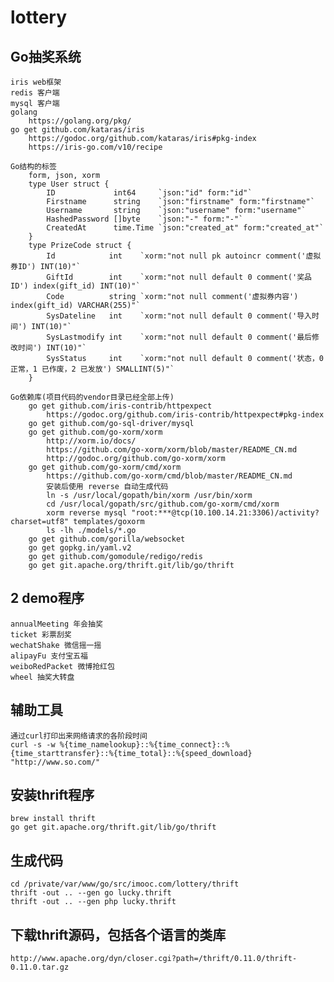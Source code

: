 # lottery

## Go抽奖系统

    iris web框架
    redis 客户端
    mysql 客户端
    golang
        https://golang.org/pkg/
    go get github.com/kataras/iris
        https://godoc.org/github.com/kataras/iris#pkg-index
        https://iris-go.com/v10/recipe

    Go结构的标签
        form, json, xorm
        type User struct {
            ID             int64     `json:"id" form:"id"`
            Firstname      string    `json:"firstname" form:"firstname"`
            Username       string    `json:"username" form:"username"`
            HashedPassword []byte    `json:"-" form:"-"`
            CreatedAt      time.Time `json:"created_at" form:"created_at"`
        }
        type PrizeCode struct {
            Id            int    `xorm:"not null pk autoincr comment('虚拟券ID') INT(10)"`
            GiftId        int    `xorm:"not null default 0 comment('奖品ID') index(gift_id) INT(10)"`
            Code          string `xorm:"not null comment('虚拟券内容') index(gift_id) VARCHAR(255)"`
            SysDateline   int    `xorm:"not null default 0 comment('导入时间') INT(10)"`
            SysLastmodify int    `xorm:"not null default 0 comment('最后修改时间') INT(10)"`
            SysStatus     int    `xorm:"not null default 0 comment('状态，0 正常，1 已作废，2 已发放') SMALLINT(5)"`
        }

    Go依赖库(项目代码的vendor目录已经全部上传)
        go get github.com/iris-contrib/httpexpect
            https://godoc.org/github.com/iris-contrib/httpexpect#pkg-index
        go get github.com/go-sql-driver/mysql
        go get github.com/go-xorm/xorm
            http://xorm.io/docs/
            https://github.com/go-xorm/xorm/blob/master/README_CN.md
            http://godoc.org/github.com/go-xorm/xorm
        go get github.com/go-xorm/cmd/xorm
            https://github.com/go-xorm/cmd/blob/master/README_CN.md
            安装后使用 reverse 自动生成代码
            ln -s /usr/local/gopath/bin/xorm /usr/bin/xorm
            cd /usr/local/gopath/src/github.com/go-xorm/cmd/xorm
            xorm reverse mysql "root:***@tcp(10.100.14.21:3306)/activity?charset=utf8" templates/goxorm
            ls -lh ./models/*.go
        go get github.com/gorilla/websocket
        go get gopkg.in/yaml.v2
        go get github.com/gomodule/redigo/redis
        go get git.apache.org/thrift.git/lib/go/thrift

## 2 demo程序

    annualMeeting 年会抽奖
    ticket 彩票刮奖
    wechatShake 微信摇一摇
    alipayFu 支付宝五福
    weiboRedPacket 微博抢红包
    wheel 抽奖大转盘

## 辅助工具

    通过curl打印出来网络请求的各阶段时间
    curl -s -w %{time_namelookup}::%{time_connect}::%{time_starttransfer}::%{time_total}::%{speed_download} "http://www.so.com/"

## 安装thrift程序

    brew install thrift
    go get git.apache.org/thrift.git/lib/go/thrift

## 生成代码

    cd /private/var/www/go/src/imooc.com/lottery/thrift
    thrift -out .. --gen go lucky.thrift
    thrift -out .. --gen php lucky.thrift

## 下载thrift源码，包括各个语言的类库

    http://www.apache.org/dyn/closer.cgi?path=/thrift/0.11.0/thrift-0.11.0.tar.gz
